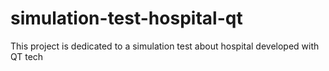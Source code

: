 # simulation-test-hospital-qt
This project is dedicated to a simulation test about hospital developed with QT tech
